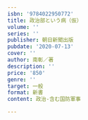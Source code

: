```yaml
---
isbn: '9784022950772'
title: 政治部という病（仮）
volume: ''
series: ''
publisher: 朝日新聞出版
pubdate: '2020-07-13'
cover: ''
author: 南彰／著
description: ''
price: '850'
genre: ''
target: 一般
format: 新書
content: 政治-含む国防軍事

---
```

